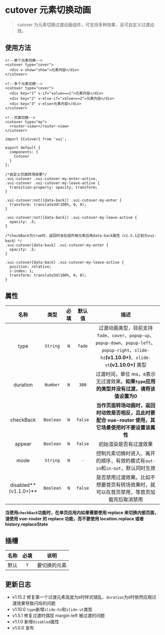 # cutover 元素切换动画

> cutover 为元素切换过渡动画组件，可支持多种效果，且可自定义过渡动效。

## 使用方法

```
<!--单个元素切换-->
<cutover type="cover">
  <div v-show="show">元素内容</div>
</cutover>

<!--多个元素切换-->
<cutover type="cover">
  <div key="1" v-if="value===1">元素内容</div>
  <div key="2" v-else-if="value===2">元素内容</div>
  <div key="3" v-else>元素内容</div>
</cutover>

<!--页面切换-->
<cutover type="my">
  <router-view></router-view>
</cutover>
```

```
import {Cutover} from 'vui';

export default {
  components: {
    Cutover
  }
};
```

```
/*自定义页面转场效果*/
.vui-cutover .vui-cutover-my-enter-active,
.vui-cutover .vui-cutover-my-leave-active {
  transition-property: opacity, transform;
}

.vui-cutover:not([data-back]) .vui-cutover-my-enter {
  transform: translate3d(100%, 0, 0);
}

.vui-cutover:not([data-back]) .vui-cutover-my-leave-active {
  opacity: .5;
}

/*checkBack为true时，返回时会在组件根元素应用data-back属性（v1.5.1之前为vui-back）*/
.vui-cutover[data-back] .vui-cutover-my-enter {
  opacity: .5;
}

.vui-cutover[data-back] .vui-cutover-my-leave-active {
  position: relative;
  z-index: 1;
  transform: translate3d(100%, 0, 0);
}
```

## 属性

|         名称          |   类型    | 必填  | 默认值  |                                                                          描述                                                                          |
| :-------------------: | :-------: | :---: | :-----: | :----------------------------------------------------------------------------------------------------------------------------------------------------: |
|         type          | `String`  |  `N`  | `fade`  | 过渡动画类型，目前支持 `fade`、`cover`、`popup-up`、`popup-down`、`popup-left`、`popup-right`、`slide-hz`**(v1.10.0+)**、`slide-vt`**(v1.10.0+)** 类型 |
|       duration        | `Number`  |  `N`  |  `300`  |                               过渡时间，单位 ms，`0`表示无过渡效果。**如果`type`应用的类型并没有过渡，请将该值设置为0**                                |
|       checkBack       | `Boolean` |  `N`  | `false` |                         **当作页面转场动画时，返回时动效是否相反，且此时要配合 vue-router 使用，其它场景使用时不要设置该属性**                         |
|        appear         | `Boolean` |  `N`  | `false` |                                                                 初始渲染是否有过渡效果                                                                 |
|         mode          | `String`  |  `N`  |   `-`   |                                      控制元素切换时进入、离开的顺序，有效的模式有`out-in`和`in-out`，默认同时生效                                      |
| disabled**(v1.1.0+)** | `Boolean` |  `N`  | `false` |                                 是否禁用过渡效果。比如不想要首页有转场效果时，就可以在首页禁用，等首页加载完后取消禁用                                 |

**当使用`checkBack`功能时，在单页应用内如果需要使用 replace 来切换内部页面，请使用 vue-router 的 replace 功能，而不要使用 location.replace 或者 history.replaceState**

## 插槽

| 名称  | 必填  |     说明     |
| :---: | :---: | :----------: |
| 默认  |  `Y`  | 要切换的元素 |

## 更新日志

* v1.15.2 修复第一个过渡元素高度为`0`时样式错乱、`duration`为`0`时依然应用过渡效果导致闪烁的问题
* v1.10.0 `type`新增`slide-hz`和`slide-vt`类型
* v1.5.1 修复过渡时偶现 margin-left 被过渡的问题
* v1.1.0 新增`disabled`属性
* v1.0.0 发布
